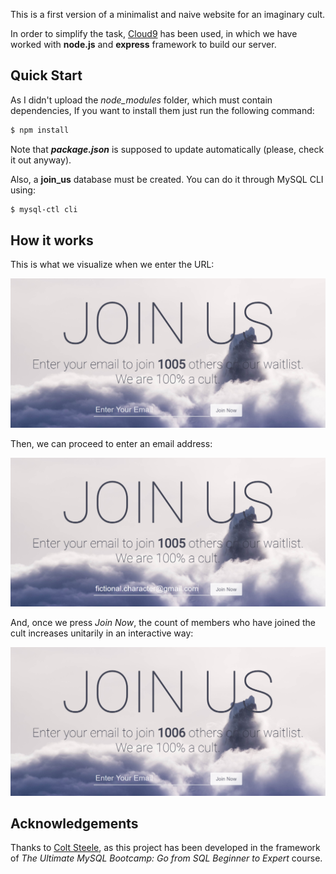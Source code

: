 This is a first version of a minimalist and naive website for an imaginary cult.

In order to simplify the task, [Cloud9](https://c9.io) has been used, in which we have worked with **node.js** and **express** framework to build our server.

## Quick Start

As I didn't upload the *node_modules* folder, which must contain dependencies, If you want to install them just run the following command:

```bash
$ npm install
```
  Note that ***package.json*** is supposed to update automatically (please, check it out anyway).
  
Also, a **join_us** database must be created. You can do it through MySQL CLI using:

```bash
$ mysql-ctl cli
```

## How it works

This is what we visualize when we enter the URL: <p align="center"> <img src="/imgs/screenshot1.PNG"/>
  
Then, we can proceed to enter an email address: <p align="center"> <img src="/imgs/screenshot2.PNG"/>
  
And, once we press *Join Now*, the count of members who have joined the cult increases unitarily in an interactive way: <p align="center"> <img src="/imgs/screenshot3.PNG"/>

## Acknowledgements

Thanks to [Colt Steele](https://github.com/Colt), as this project has been developed in the framework of *The Ultimate MySQL Bootcamp: Go from SQL Beginner to Expert* course.
